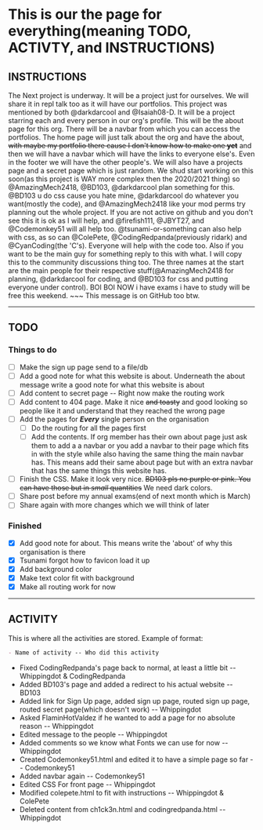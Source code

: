 # This is our the page for everything(meaning TODO, ACTIVTY, and INSTRUCTIONS)

## INSTRUCTIONS

The Next project is underway. It will be a project just for ourselves. We will share it in repl talk too as it will have our portfolios. This project was mentioned by both @darkdarcool and @Isaiah08-D. It will be a project starring each and every person in our org's profile. This will be the about page for this org. There will be a navbar from which you can access the portfolios. The home page will just talk about the org and have the about, ~~with maybe my portfolio there cause I don't know how to make one **yet**~~ and then we will have a navbar which will have the links to everyone else's. Even in the footer we will have the other people's. We will also have a projects page and a secret page which is just random. We shud start working on this soon(as this project is WAY more complex then the 2020/2021 thing) so @AmazingMech2418, @BD103, @darkdarcool plan something for this. @BD103 u do css cause you hate mine, @darkdarcool do whatever you want(mostly the code), and @AmazingMech2418 like your mod perms try planning out the whole project. If you are not active on github and you don't see this it is ok as I will help, and @firefish111, @JBYT27, and @Codemonkey51 will all help too. @tsunami-or-something can also help with css, as so can @ColePete, @CodingRedpanda(previously ridark) and @CyanCoding(the 'C's). Everyone will help with the code too. Also if you want to be the main guy for something reply to this with what. I will copy this to the community discussions thing too. The three names at the start are the main people for their respective stuff(@AmazingMech2418 for planning, @darkdarcool for coding, and @BD103 for css and putting everyone under control). BOI BOI NOW i have exams i have to study will be free this weekend. ~~~ This message is on GitHub too btw.

---

## TODO

### Things to do

- [ ] Make the sign up page send to a file/db
- [ ] Add a good note for what this website is about. Underneath the about message write a good note for what this website is about
- [ ] Add content to secret page -- Right now make the routing work
- [ ] Add content to 404 page. Make it nice ~~and toasty~~ and good looking so people like it and understand that they reached the wrong page
- [ ] Add the pages for **_Every_** single person on the organisation
  - [ ] Do the routing for all the pages first
  - [ ] Add the contents. If org member has their own about page just ask them to add a a navbar or you add a navbar to their page which fits in with the style while also having the same thing the main navbar has. This means add their same about page but with an extra navbar that has the same things this website has.
- [ ] Finish the CSS. Make it look very nice. ~~BD103 pls no purple or pink. You can have those but in _small_ quantities~~ We need dark colors.
- [ ] Share post before my annual exams(end of next month which is March)
- [ ] Share again with more changes which we will think of later

### Finished

- [X] Add good note for about. This means write the 'about' of why this organisation is there
- [X] Tsunami forgot how to favicon load it up
- [X] Add background color
- [X] Make text color fit with background
- [X] Make all routing work for now

---

## ACTIVITY

This is where all the activities are stored. Example of format:
```markdown
- Name of activity -- Who did this activity
```
- Fixed CodingRedpanda's page back to normal, at least a little bit -- Whippingdot & CodingRedpanda
- Added BD103's page and added a redirect to his actual website -- BD103
- Added link for Sign Up page, added sign up page, routed sign up page, routed secret page(which doesn't work) -- Whippingdot
- Asked FlaminHotValdez if he wanted to add a page for no absolute reason -- Whippingdot
- Edited message to the people -- Whippingdot
- Added comments so we know what Fonts we can use for now -- Whippingdot
- Created Codemonkey51.html and edited it to have a simple page so far -- Codemonkey51
- Added navbar again -- Codemonkey51
- Edited CSS For front page -- Whippingdot
- Modified colepete.html to fit with instructions -- Whippingdot & ColePete
- Deleted content from ch1ck3n.html and codingredpanda.html -- Whippingdot